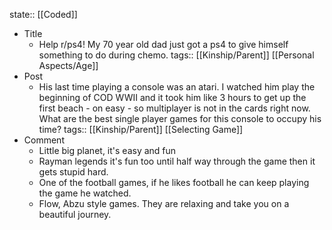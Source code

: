 state:: [[Coded]]

- Title
	- Help r/ps4! My 70 year old dad just got a ps4 to give himself something to do during chemo.
	  tags:: [[Kinship/Parent]] [[Personal Aspects/Age]]
- Post
	- His last time playing a console was an atari. I watched him play the beginning of COD WWII and it took him like 3 hours to get up the first beach - on easy - so multiplayer is not in the cards right now. What are the best single player games for this console to occupy his time?
	  tags:: [[Kinship/Parent]] [[Selecting Game]]
- Comment
	- Little big planet, it's easy and fun
	- Rayman legends it's fun too until half way through the game then it gets stupid hard.
	- One of the football games, if he likes football he can keep playing the game he watched.
	- Flow, Abzu style games. They are relaxing and take you on a beautiful journey.